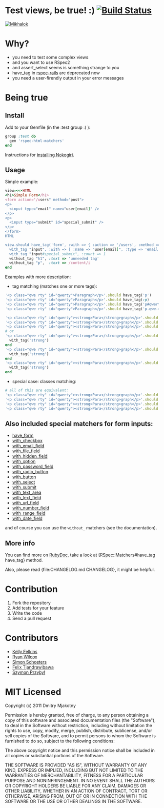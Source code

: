 Test views, be true! :) [![Build Status](http://travis-ci.org/kucaahbe/rspec-html-matchers.png)](http://travis-ci.org/kucaahbe/rspec-html-matchers)
=======================

[![Mikhalok](https://github.com/kucaahbe/rspec-html-matchers/raw/master/mikhalok.jpg)](http://www.myspace.com/lyapis "Lyapis Trubetskoy ska-punk band")

Why?
===

* you need to test some complex views
* and you want to use RSpec2
* and assert\_select seems is something strange to you
* have_tag in [rspec-rails](http://github.com/rspec/rspec-rails) are deprecated now
* you need a user-firendly output in your error messages

Being true
==========

Install
-------

Add to your Gemfile (in the :test group :) ):

```ruby
group :test do
  gem 'rspec-html-matchers'
end
```

Instructions for [installing Nokogiri](http://nokogiri.org/tutorials/installing_nokogiri.html).

Usage
-----

Simple example:

```ruby
view=<<-HTML
<h1>Simple Form</h1>
<form action="/users" method="post">
<p>
  <input type="email" name="user[email]" />
</p>
<p>
  <input type="submit" id="special_submit" />
</p>
</form>
HTML

view.should have_tag('form', :with => { :action => '/users', :method => 'post' }) do
  with_tag "input", :with => { :name => "user[email]", :type => 'email' }
  with_tag "input#special_submit", :count => 1
  without_tag "h1", :text => 'unneeded tag'
  without_tag "p",  :text => /content/i
end
```

Examples with more description:

* tag matching (matches one or more tags):

```ruby
'<p class="qwe rty" id="qwerty">Paragraph</p>'.should have_tag('p')
'<p class="qwe rty" id="qwerty">Paragraph</p>'.should have_tag(:p)
'<p class="qwe rty" id="qwerty">Paragraph</p>'.should have_tag('p#qwerty')
'<p class="qwe rty" id="qwerty">Paragraph</p>'.should have_tag('p.qwe.rty')

'<p class="qwe rty" id="qwerty"><strong>Para</strong>graph</p>'.should have_tag('p strong')
'<p class="qwe rty" id="qwerty"><strong>Para</strong>graph</p>'.should have_tag('p#qwerty strong')
'<p class="qwe rty" id="qwerty"><strong>Para</strong>graph</p>'.should have_tag('p.qwe.rty strong')
# or
'<p class="qwe rty" id="qwerty"><strong>Para</strong>graph</p>'.should have_tag('p') do
  with_tag('strong')
end
'<p class="qwe rty" id="qwerty"><strong>Para</strong>graph</p>'.should have_tag('p#qwerty')
  with_tag('strong')
end
'<p class="qwe rty" id="qwerty"><strong>Para</strong>graph</p>'.should have_tag('p.qwe.rty')
  with_tag('strong')
end
```

* special case: classes matching:

```ruby
# all of this are equivalent:
'<p class="qwe rty" id="qwerty"><strong>Para</strong>graph</p>'.should have_tag('p', :with => { :class => 'qwe rty' })
'<p class="qwe rty" id="qwerty"><strong>Para</strong>graph</p>'.should have_tag('p', :with => { :class => 'rty qwe' })
'<p class="qwe rty" id="qwerty"><strong>Para</strong>graph</p>'.should have_tag('p', :with => { :class => ['rty', 'qwe'] })
'<p class="qwe rty" id="qwerty"><strong>Para</strong>graph</p>'.should have_tag('p', :with => { :class => ['qwe', 'rty'] })
```

Also included special matchers for form inputs:
-----------------------------------------------

- [have\_form](http://rdoc.info/github/kucaahbe/rspec-html-matchers/master/RSpec/Matchers:have_form)
- [with\_checkbox](http://rdoc.info/github/kucaahbe/rspec-html-matchers/master/RSpec/Matchers:with_checkbox)
- [with\_email\_field](http://rdoc.info/github/kucaahbe/rspec-html-matchers/master/RSpec/Matchers:with_email_field)
- [with\_file\_field](http://rdoc.info/github/kucaahbe/rspec-html-matchers/master/RSpec/Matchers:with_file_field)
- [with\_hidden\_field](http://rdoc.info/github/kucaahbe/rspec-html-matchers/master/RSpec/Matchers:with_hidden_field)
- [with\_option](http://rdoc.info/github/kucaahbe/rspec-html-matchers/master/RSpec/Matchers:with_option)
- [with\_password_field](http://rdoc.info/github/kucaahbe/rspec-html-matchers/master/RSpec/Matchers:with_password_field)
- [with\_radio\_button](http://rdoc.info/github/kucaahbe/rspec-html-matchers/master/RSpec/Matchers:with_radio_button)
- [with\_button](http://rdoc.info/github/kucaahbe/rspec-html-matchers/master/RSpec/Matchers:with_button)
- [with\_select](http://rdoc.info/github/kucaahbe/rspec-html-matchers/master/RSpec/Matchers:with_select)
- [with\_submit](http://rdoc.info/github/kucaahbe/rspec-html-matchers/master/RSpec/Matchers:with_submit)
- [with\_text\_area](http://rdoc.info/github/kucaahbe/rspec-html-matchers/master/RSpec/Matchers:with_text_area)
- [with\_text\_field](http://rdoc.info/github/kucaahbe/rspec-html-matchers/master/RSpec/Matchers:with_text_field)
- [with\_url\_field](http://rdoc.info/github/kucaahbe/rspec-html-matchers/master/RSpec/Matchers:with_url_field)
- [with\_number\_field](http://rdoc.info/github/kucaahbe/rspec-html-matchers/master/RSpec/Matchers:with_number_field)
- [with\_range\_field](http://rdoc.info/github/kucaahbe/rspec-html-matchers/master/RSpec/Matchers:with_range_field)
- [with\_date\_field](http://rdoc.info/github/kucaahbe/rspec-html-matchers/master/RSpec/Matchers:with_date_field)

and of course you can use the `without_` matchers (see the documentation).

More info
---------

You can find more on [RubyDoc](http://rubydoc.info/github/kucaahbe/rspec-html-matchers/master/RSpec/Matchers), take a look at {RSpec::Matchers#have\_tag have\_tag} method.

Also, please read {file:CHANGELOG.md CHANGELOG}, it might be helpful.

Contribution
============

1. Fork the repository
2. Add tests for your feature
3. Write the code
4. Send a pull request

Contributors
============

- [Kelly Felkins](http://github.com/kellyfelkins)
- [Ryan Wilcox](http://github.com/rwilcox)
- [Simon Schoeters](https://github.com/cimm)
- [Felix Tjandrawibawa](https://github.com/cemenghttps://github.com/cemeng)
- [Szymon Przybył](https://github.com/apocalyptiq)

MIT Licensed
============

Copyright (c) 2011 Dmitry Mjakotny

Permission is hereby granted, free of charge, to any person obtaining a copy of this software and associated documentation files (the "Software"), to deal in the Software without restriction, including without limitation the rights to use, copy, modify, merge, publish, distribute, sublicense, and/or sell copies of the Software, and to permit persons to whom the Software is furnished to do so, subject to the following conditions:

The above copyright notice and this permission notice shall be included in all copies or substantial portions of the Software.

THE SOFTWARE IS PROVIDED "AS IS", WITHOUT WARRANTY OF ANY KIND, EXPRESS OR IMPLIED, INCLUDING BUT NOT LIMITED TO THE WARRANTIES OF MERCHANTABILITY, FITNESS FOR A PARTICULAR PURPOSE AND NONINFRINGEMENT. IN NO EVENT SHALL THE AUTHORS OR COPYRIGHT HOLDERS BE LIABLE FOR ANY CLAIM, DAMAGES OR OTHER LIABILITY, WHETHER IN AN ACTION OF CONTRACT, TORT OR OTHERWISE, ARISING FROM, OUT OF OR IN CONNECTION WITH THE SOFTWARE OR THE USE OR OTHER DEALINGS IN THE SOFTWARE.
